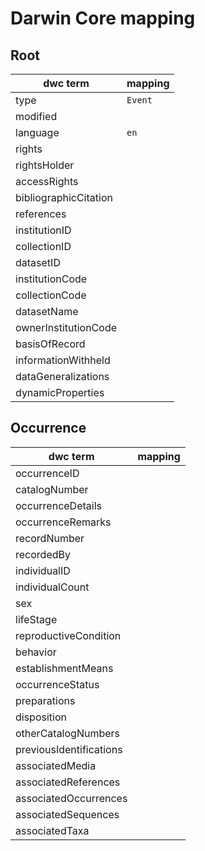 # Darwin Core mapping

## Root

dwc term | mapping
--- | ---
type | `Event`
modified | 
language | `en`
rights | 
rightsHolder | 
accessRights | 
bibliographicCitation | 
references | 
institutionID | 
collectionID | 
datasetID | 
institutionCode | 
collectionCode | 
datasetName | 
ownerInstitutionCode | 
basisOfRecord | 
informationWithheld | 
dataGeneralizations | 
dynamicProperties | 

## Occurrence

dwc term | mapping
--- | ---
occurrenceID | 
catalogNumber | 
occurrenceDetails | 
occurrenceRemarks | 
recordNumber | 
recordedBy | 
individualID | 
individualCount | 
sex | 
lifeStage | 
reproductiveCondition | 
behavior | 
establishmentMeans | 
occurrenceStatus | 
preparations | 
disposition | 
otherCatalogNumbers | 
previousIdentifications | 
associatedMedia | 
associatedReferences | 
associatedOccurrences | 
associatedSequences | 
associatedTaxa | 